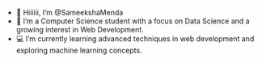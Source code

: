 - 👋 Hiiiiii, I’m @SameekshaMenda
- 👀 I’m a Computer Science student with a focus on Data Science and a growing interest in Web Development.
- 💻 I’m currently learning advanced techniques in web development and exploring machine learning concepts.



<!---
SameekshaMenda/SameekshaMenda is a ✨ special ✨ repository because its `README.md` (this file) appears on your GitHub profile.
You can click the Preview link to take a look at your changes.
--->
